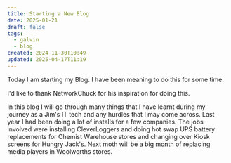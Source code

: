 ```yaml
---
title: Starting a New Blog
date: 2025-01-21
draft: false
tags:
  - galvin
  - blog
created: 2024-11-30T10:49
updated: 2025-04-17T11:19
---
```

Today I am starting my Blog. I have been meaning to do this for some time.

I'd like to thank NetworkChuck for his inspiration for doing this.

In this blog I will go through many things that I have learnt during my journey as a Jim's IT tech and any hurdles that I may come across. Last year I had been doing a lot of installs for a few companies. The jobs involved were installing CleverLoggers and doing hot swap UPS battery replacements for Chemist Warehouse stores and changing over Kiosk screens for Hungry Jack's. Next moth will be a big month of replacing media players in Woolworths stores. 